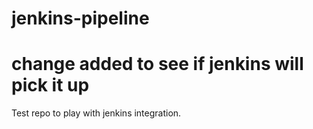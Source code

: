 # jenkins-pipeline
# change added to see if jenkins will pick it up
Test repo to play with jenkins integration.
